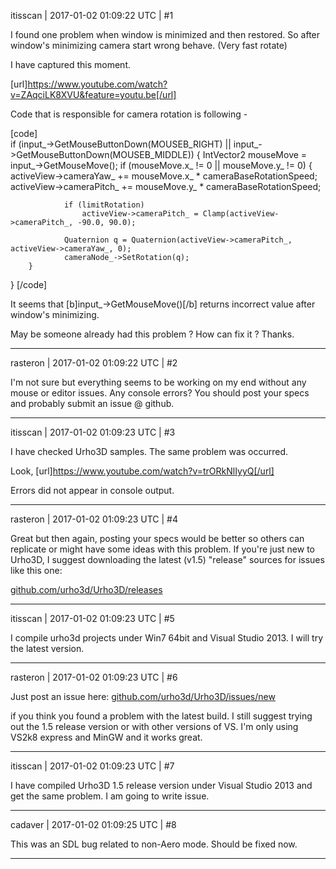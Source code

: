 itisscan | 2017-01-02 01:09:22 UTC | #1

I found one problem when window is minimized and then restored. So after window's minimizing camera start wrong behave. (Very fast rotate) 

I have captured this moment. 

 [url]https://www.youtube.com/watch?v=ZAqciLK8XVU&feature=youtu.be[/url]


Code that is responsible for camera rotation is following - 

[code]   
if (input_->GetMouseButtonDown(MOUSEB_RIGHT) || input_->GetMouseButtonDown(MOUSEB_MIDDLE))
{
        IntVector2 mouseMove = input_->GetMouseMove();
        if (mouseMove.x_ != 0 || mouseMove.y_ != 0)
        {
                activeView->cameraYaw_ += mouseMove.x_ * cameraBaseRotationSpeed;
                activeView->cameraPitch_ += mouseMove.y_ * cameraBaseRotationSpeed;

                if (limitRotation)
                    activeView->cameraPitch_ = Clamp(activeView->cameraPitch_, -90.0, 90.0);

                Quaternion q = Quaternion(activeView->cameraPitch_, activeView->cameraYaw_, 0);
                cameraNode_->SetRotation(q);
        }
}
[/code]

It seems that [b]input_->GetMouseMove()[/b] returns incorrect value after window's minimizing. 

May be someone already had this problem ? How can fix it ? Thanks.

-------------------------

rasteron | 2017-01-02 01:09:22 UTC | #2

I'm not sure but everything seems to be working on my end without any mouse or editor issues. Any console errors? You should post your specs and probably submit an issue @ github.

-------------------------

itisscan | 2017-01-02 01:09:23 UTC | #3

I have checked Urho3D samples. The same problem was occurred. 

Look,  [url]https://www.youtube.com/watch?v=trORkNlIyyQ[/url]

Errors did not appear in console output.

-------------------------

rasteron | 2017-01-02 01:09:23 UTC | #4

Great but then again, posting your specs would be better so others can replicate or might have some ideas with this problem. If you're just new to Urho3D, I suggest downloading the latest (v1.5) "release" sources for issues like this one:

[github.com/urho3d/Urho3D/releases](https://github.com/urho3d/Urho3D/releases)

-------------------------

itisscan | 2017-01-02 01:09:23 UTC | #5

I compile urho3d projects under Win7 64bit and Visual Studio 2013. I will try the latest version.

-------------------------

rasteron | 2017-01-02 01:09:23 UTC | #6

Just post an issue here: [github.com/urho3d/Urho3D/issues/new](https://github.com/urho3d/Urho3D/issues/new)

if you think you found a problem with the latest build. I still suggest trying out the 1.5 release version or with other versions of VS. I'm only using VS2k8 express and MinGW and it works great.

-------------------------

itisscan | 2017-01-02 01:09:23 UTC | #7

I have compiled Urho3D 1.5 release version under Visual Studio 2013 and get the same problem. I am going to write issue.

-------------------------

cadaver | 2017-01-02 01:09:25 UTC | #8

This was an SDL bug related to non-Aero mode. Should be fixed now.

-------------------------

